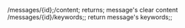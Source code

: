 /messages/{id};/content; returns; message's clear content
/messages/{id}/keywords;; return message's keywords;;